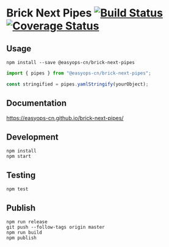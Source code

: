 # Brick Next Pipes [![Build Status](https://travis-ci.com/easyops-cn/brick-next-pipes.svg?branch=master)](https://travis-ci.com/easyops-cn/brick-next-pipes) [![Coverage Status](https://coveralls.io/repos/github/easyops-cn/brick-next-pipes/badge.svg)](https://coveralls.io/github/easyops-cn/brick-next-pipes)

## Usage

```shell
npm install --save @easyops-cn/brick-next-pipes
```

```ts
import { pipes } from "@easyops-cn/brick-next-pipes";

const stringified = pipes.yamlStringify(yourObject);
```

## Documentation

https://easyops-cn.github.io/brick-next-pipes/

## Development

```shell
npm install
npm start
```

## Testing

```shell
npm test
```

## Publish

```shell
npm run release
git push --follow-tags origin master
npm run build
npm publish
```
